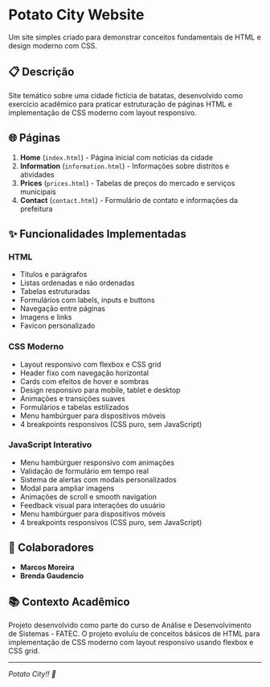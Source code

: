 # Potato City Website

Um site simples criado para demonstrar conceitos fundamentais de HTML e design moderno com CSS.

## 📋 Descrição

Site temático sobre uma cidade fictícia de batatas, desenvolvido como exercício acadêmico para praticar estruturação de páginas HTML e implementação de CSS moderno com layout responsivo.

## 🌐 Páginas

1. **Home** (`index.html`) - Página inicial com notícias da cidade
2. **Information** (`information.html`) - Informações sobre distritos e atividades
3. **Prices** (`prices.html`) - Tabelas de preços do mercado e serviços municipais
4. **Contact** (`contact.html`) - Formulário de contato e informações da prefeitura

## ✨ Funcionalidades Implementadas

### HTML
- Títulos e parágrafos
- Listas ordenadas e não ordenadas  
- Tabelas estruturadas
- Formulários com labels, inputs e buttons
- Navegação entre páginas
- Imagens e links
- Favicon personalizado

### CSS Moderno
- Layout responsivo com flexbox e CSS grid
- Header fixo com navegação horizontal
- Cards com efeitos de hover e sombras
- Design responsivo para mobile, tablet e desktop
- Animações e transições suaves
- Formulários e tabelas estilizados
- Menu hambúrguer para dispositivos móveis
- 4 breakpoints responsivos (CSS puro, sem JavaScript)

### JavaScript Interativo
- Menu hambúrguer responsivo com animações
- Validação de formulário em tempo real
- Sistema de alertas com modais personalizados
- Modal para ampliar imagens
- Animações de scroll e smooth navigation
- Feedback visual para interações do usuário
- Menu hambúrguer para dispositivos móveis
- 4 breakpoints responsivos (CSS puro, sem JavaScript)

## 👥 Colaboradores

- **Marcos Moreira**
- **Brenda Gaudencio**

## 📚 Contexto Acadêmico

Projeto desenvolvido como parte do curso de Análise e Desenvolvimento de Sistemas - FATEC. O projeto evoluiu de conceitos básicos de HTML para implementação de CSS moderno com layout responsivo usando flexbox e CSS grid.

---

*Potato City!! 🥔*